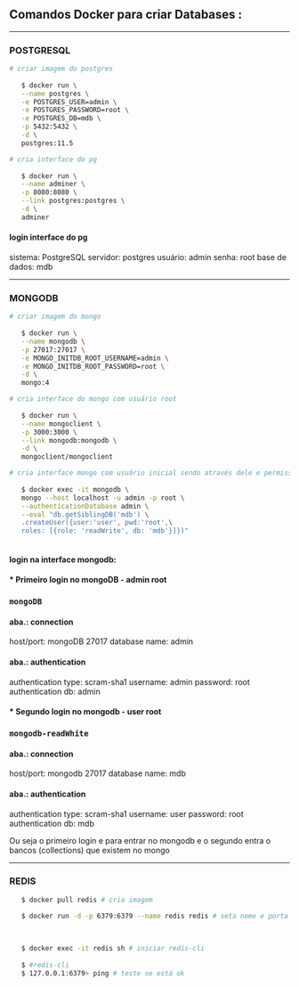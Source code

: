 ## Comandos Docker para criar Databases :
----------------------
### POSTGRESQL
```bash
# criar imagem do postgres
 
   $ docker run \
   --name postgres \
   -e POSTGRES_USER=admin \
   -e POSTGRES_PASSWORD=root \
   -e POSTGRES_DB=mdb \
   -p 5432:5432 \
   -d \
   postgres:11.5
```
```bash
# cria interface do pg
 
   $ docker run \
   --name adminer \
   -p 8080:8080 \
   --link postgres:postgres \
   -d \
   adminer
```
#### login interface do pg
 
   sistema: PostgreSQL
   servidor: postgres
   usuário: admin
   senha: root
   base de dados: mdb
 
-------------------------
### MONGODB
```bash
# criar imagem do mongo
 
   $ docker run \
   --name mongodb \
   -p 27017:27017 \
   -e MONGO_INITDB_ROOT_USERNAME=admin \
   -e MONGO_INITDB_ROOT_PASSWORD=root \
   -d \
   mongo:4
```
```bash
# cria interface do mongo com usuário root
 
   $ docker run \
   --name mongoclient \
   -p 3000:3000 \
   --link mongodb:mongodb \
   -d \
   mongoclient/mongoclient
```
```bash
# cria interface mongo com usuário inicial sendo através dele e permissão cria outros -u nome_usuario -p senha_do_usuario
 
   $ docker exec -it mongodb \
   mongo --host localhost -u admin -p root \
   --authenticationDatabase admin \
   --eval "db.getSiblingDB('mdb') \
   .createUser({user:'user', pwd:'root',\
   roles: [{role: 'readWrite', db: 'mdb'}]})"
 
```
 
#### login na interface mongodb:
#### * Primeiro login no mongoDB  - admin root
 
### `mongoDB`
 
#### aba.: connection
 
   host/port: mongoDB 27017
   database name: admin
 
#### aba.: authentication
 
   authentication type: scram-sha1
   username: admin
   password: root
   authentication db: admin
 
#### * Segundo login no mongodb - user root
 
### `mongodb-readWhite`
 
#### aba.: connection
 
   host/port: mongodb 27017
   database name: mdb
 
#### aba.: authentication
 
   authentication type: scram-sha1
   username: user
   password: root
   authentication db: mdb
 
Ou seja o primeiro login e para entrar no mongodb e o segundo entra o bancos (collections) que existem no mongo
 
----------------
### REDIS
```bash
   $ docker pull redis # cria imagem
```
```bash
   $ docker run -d -p 6379:6379 --name redis redis # seta nome e porta a imagem
 
```
```bash
 
   $ docker exec -it redis sh # iniciar redis-cli
 
   $ #redis-cli
   $ 127.0.0.1:6379> ping # teste se está ok
```